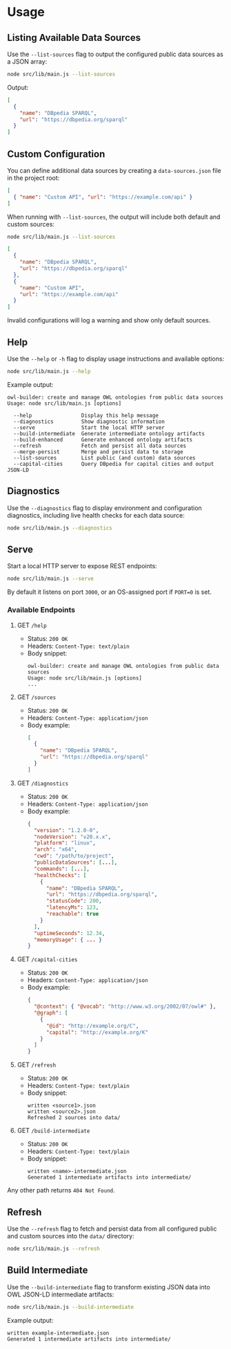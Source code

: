 # Usage

## Listing Available Data Sources

Use the `--list-sources` flag to output the configured public data sources as a JSON array:

```bash
node src/lib/main.js --list-sources
```

Output:

```json
[
  {
    "name": "DBpedia SPARQL",
    "url": "https://dbpedia.org/sparql"
  }
]
```

## Custom Configuration

You can define additional data sources by creating a `data-sources.json` file in the project root:

```json
[
  { "name": "Custom API", "url": "https://example.com/api" }
]
```

When running with `--list-sources`, the output will include both default and custom sources:

```bash
node src/lib/main.js --list-sources
```

```json
[
  {
    "name": "DBpedia SPARQL",
    "url": "https://dbpedia.org/sparql"
  },
  {
    "name": "Custom API",
    "url": "https://example.com/api"
  }
]
```

Invalid configurations will log a warning and show only default sources.

## Help

Use the `--help` or `-h` flag to display usage instructions and available options:

```bash
node src/lib/main.js --help
```

Example output:

```text
owl-builder: create and manage OWL ontologies from public data sources
Usage: node src/lib/main.js [options]

  --help                Display this help message
  --diagnostics         Show diagnostic information
  --serve               Start the local HTTP server
  --build-intermediate  Generate intermediate ontology artifacts
  --build-enhanced      Generate enhanced ontology artifacts
  --refresh             Fetch and persist all data sources
  --merge-persist       Merge and persist data to storage
  --list-sources        List public (and custom) data sources
  --capital-cities      Query DBpedia for capital cities and output JSON-LD
```

## Diagnostics

Use the `--diagnostics` flag to display environment and configuration diagnostics, including live health checks for each data source:

```bash
node src/lib/main.js --diagnostics
```

## Serve

Start a local HTTP server to expose REST endpoints:

```bash
node src/lib/main.js --serve
```

By default it listens on port `3000`, or an OS-assigned port if `PORT=0` is set.

### Available Endpoints

1. GET `/help`
   - Status: `200 OK`
   - Headers: `Content-Type: text/plain`
   - Body snippet:
     ```text
     owl-builder: create and manage OWL ontologies from public data sources
     Usage: node src/lib/main.js [options]
     ...
     ```

2. GET `/sources`
   - Status: `200 OK`
   - Headers: `Content-Type: application/json`
   - Body example:
     ```json
     [
       {
         "name": "DBpedia SPARQL",
         "url": "https://dbpedia.org/sparql"
       }
     ]
     ```

3. GET `/diagnostics`
   - Status: `200 OK`
   - Headers: `Content-Type: application/json`
   - Body example:
     ```json
     {
       "version": "1.2.0-0",
       "nodeVersion": "v20.x.x",
       "platform": "linux",
       "arch": "x64",
       "cwd": "/path/to/project",
       "publicDataSources": [...],
       "commands": [...],
       "healthChecks": [
         {
           "name": "DBpedia SPARQL",
           "url": "https://dbpedia.org/sparql",
           "statusCode": 200,
           "latencyMs": 123,
           "reachable": true
         }
       ],
       "uptimeSeconds": 12.34,
       "memoryUsage": { ... }
     }
     ```

4. GET `/capital-cities`
   - Status: `200 OK`
   - Headers: `Content-Type: application/json`
   - Body example:
     ```json
     {
       "@context": { "@vocab": "http://www.w3.org/2002/07/owl#" },
       "@graph": [
         {
           "@id": "http://example.org/C",
           "capital": "http://example.org/K"
         }
       ]
     }
     ```

5. GET `/refresh`
   - Status: `200 OK`
   - Headers: `Content-Type: text/plain`
   - Body snippet:
     ```text
     written <source1>.json
     written <source2>.json
     Refreshed 2 sources into data/
     ```

6. GET `/build-intermediate`
   - Status: `200 OK`
   - Headers: `Content-Type: text/plain`
   - Body snippet:
     ```text
     written <name>-intermediate.json
     Generated 1 intermediate artifacts into intermediate/
     ```

Any other path returns `404 Not Found`.

## Refresh

Use the `--refresh` flag to fetch and persist data from all configured public and custom sources into the `data/` directory:

```bash
node src/lib/main.js --refresh
```

## Build Intermediate

Use the `--build-intermediate` flag to transform existing JSON data into OWL JSON-LD intermediate artifacts:

```bash
node src/lib/main.js --build-intermediate
```

Example output:

```text
written example-intermediate.json
Generated 1 intermediate artifacts into intermediate/
```